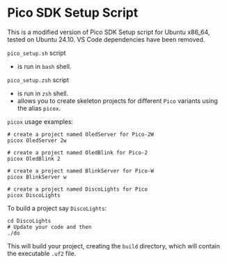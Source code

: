 # Pico SDK Setup Script

This is a modified version of Pico SDK Setup script for Ubuntu x86_64, tested on Ubuntu 24.10. VS Code dependencies have been removed.

`pico_setup.sh` script
 - is run in `bash` shell.

`pico_setup.zsh` script
 - is run in `zsh` shell.
 - allows you to create skeleton projects for different `Pico` variants using the alias `picox`.

`picox` usage examples:
```shell
# create a project named OledServer for Pico-2W
picox OledServer 2w

# create a project named OledBlink for Pico-2
picox OledBlink 2

# create a project named BlinkServer for Pico-W
picox BlinkServer w

# create a project named DiscoLights for Pico
picox DiscoLights
```

To build a project say `DiscoLights`:
```shell
cd DiscoLights
# Update your code and then
./do
```
This will build your project, creating the `build` directory, which will contain the executable `.uf2` file.
